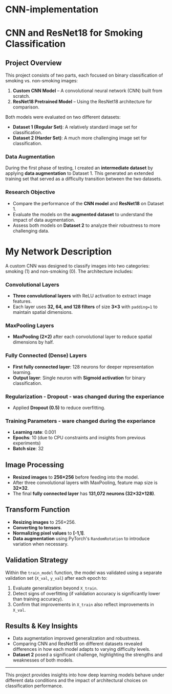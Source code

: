 # CNN-implementation
# CNN and ResNet18 for Smoking Classification

## Project Overview
This project consists of two parts, each focused on binary classification of smoking vs. non-smoking images:
1. **Custom CNN Model** – A convolutional neural network (CNN) built from scratch.
2. **ResNet18 Pretrained Model** – Using the ResNet18 architecture for comparison.

Both models were evaluated on two different datasets:
- **Dataset 1 (Regular Set)**: A relatively standard image set for classification.
- **Dataset 2 (Harder Set)**: A much more challenging image set for classification.

### Data Augmentation
During the first phase of testing, I created an **intermediate dataset** by applying **data augmentation** to Dataset 1. This generated an extended training set that served as a difficulty transition between the two datasets.

### Research Objective
- Compare the performance of the **CNN model** and **ResNet18** on Dataset 1.
- Evaluate the models on the **augmented dataset** to understand the impact of data augmentation.
- Assess both models on **Dataset 2** to analyze their robustness to more challenging data.

# My Network Description
A custom CNN was designed to classify images into two categories: smoking (1) and non-smoking (0). The architecture includes:

### Convolutional Layers
- **Three convolutional layers** with ReLU activation to extract image features.
- Each layer uses **32, 64, and 128 filters** of size **3×3** with `padding=1` to maintain spatial dimensions.

### MaxPooling Layers
- **MaxPooling (2×2)** after each convolutional layer to reduce spatial dimensions by half.

### Fully Connected (Dense) Layers
- **First fully connected layer**: 128 neurons for deeper representation learning.
- **Output layer**: Single neuron with **Sigmoid activation** for binary classification.

### Regularization - Dropout - was changed during the experiance 
- Applied **Dropout (0.5)** to reduce overfitting. 

### Training Parameters - ware changed during the experiance 
- **Learning rate**: 0.001
- **Epochs**: 10 (due to CPU constraints and insights from previous experiments)
- **Batch size**: 32

## Image Processing
- **Resized images** to **256×256** before feeding into the model.
- After three convolutional layers with MaxPooling, feature map size is **32×32**.
- The final **fully connected layer** has **131,072 neurons (32×32×128)**.

## Transform Function
- **Resizing images** to 256×256.
- **Converting to tensors**.
- **Normalizing pixel values** to **[-1,1]**.
- **Data augmentation** using PyTorch's `RandomRotation` to introduce variation when necessary.

## Validation Strategy
Within the `train_model` function, the model was validated using a separate validation set (`X_val`, `y_val`) after each epoch to:
1. Evaluate generalization beyond `X_train`.
2. Detect signs of overfitting (if validation accuracy is significantly lower than training accuracy).
3. Confirm that improvements in `X_train` also reflect improvements in `X_val`.

## Results & Key Insights
- Data augmentation improved generalization and robustness.
- Comparing CNN and ResNet18 on different datasets revealed differences in how each model adapts to varying difficulty levels.
- **Dataset 2** posed a significant challenge, highlighting the strengths and weaknesses of both models.

---
This project provides insights into how deep learning models behave under different data conditions and the impact of architectural choices on classification performance.

